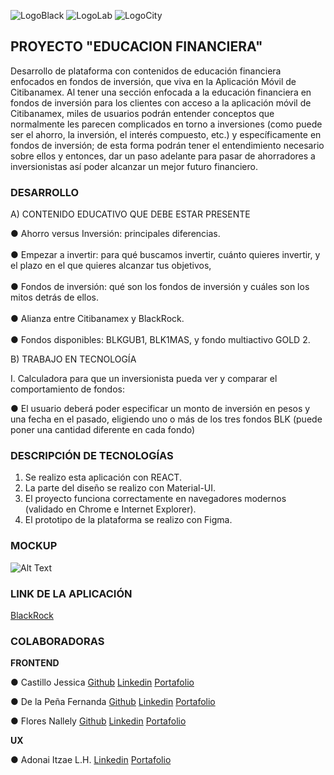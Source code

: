 ![LogoBlack](https://i.ibb.co/XZ94JDq/Black-Rock-negro-sf-1.jpg)
![LogoLab](https://i.ibb.co/HptqTP6/laboratoria.png)
![LogoCity](https://i.ibb.co/jhpQjcT/citibanamex-logo.jpg)

## PROYECTO "EDUCACION FINANCIERA" 

Desarrollo de plataforma con contenidos de educación financiera enfocados en fondos de
inversión, que viva en la Aplicación Móvil de Citibanamex.
Al tener una sección enfocada a la educación financiera en fondos de inversión para los
clientes con acceso a la aplicación móvil de Citibanamex, miles de usuarios podrán
entender conceptos que normalmente les parecen complicados en torno a inversiones
(como puede ser el ahorro, la inversión, el interés compuesto, etc.) y específicamente en
fondos de inversión; de esta forma podrán tener el entendimiento necesario sobre ellos y
entonces, dar un paso adelante para pasar de ahorradores a inversionistas así poder
alcanzar un mejor futuro financiero.

### DESARROLLO

A) CONTENIDO EDUCATIVO QUE DEBE ESTAR PRESENTE

● Ahorro versus Inversión: principales diferencias.<br></br>
● Empezar a invertir: para qué buscamos invertir, cuánto quieres invertir, y el plazo
en el que quieres alcanzar tus objetivos,<br></br>
● Fondos de inversión: qué son los fondos de inversión y cuáles son los mitos detrás
de ellos.<br></br>
● Alianza entre Citibanamex y BlackRock.<br></br>
● Fondos disponibles: BLKGUB1, BLK1MAS, y fondo multiactivo GOLD 2.

B) TRABAJO EN TECNOLOGÍA

I. Calculadora para que un inversionista pueda ver y comparar el comportamiento de
fondos:

● El usuario deberá poder especificar un monto de inversión en pesos y una fecha
en el pasado, eligiendo uno o más de los tres fondos BLK (puede poner una
cantidad diferente en cada fondo)

### DESCRIPCIÓN DE TECNOLOGÍAS

1. Se realizo esta aplicación con REACT.
2. La parte del diseño se realizo con Material-UI.
3. El proyecto funciona correctamente en navegadores modernos
(validado en Chrome e Internet Explorer).
4. El prototipo de la plataforma se realizo con Figma.

### MOCKUP
![Alt Text](https://media.giphy.com/media/TjLyrUk3ltzStTdlZM/giphy.gif)

### LINK DE LA APLICACIÓN

[BlackRock](https://blackrock-citibanamex.netlify.app/)

### COLABORADORAS

**FRONTEND**

● Castillo Jessica
    [Github](https://github.com/castillojessica)
    [Linkedin](https://www.linkedin.com/in/castillojessicamonserrat/)
    [Portafolio](https://kind-euclid-27c6e7.netlify.app/)
    
● De la Peña Fernanda
    [Github](https://github.com/keupa)
    [Linkedin](https://www.linkedin.com/in/keupa/)
    [Portafolio](https://keupa.netlify.app/)
    
● Flores Nallely 
    [Github](https://github.com/fasez26)
    [Linkedin](https://www.linkedin.com/in/ing-nallely-flores-martinez/)
    [Portafolio](https://fasez26.github.io/portafolio/src/index.html)

**UX**

● Adonai Itzae L.H.
    [Linkedin](https://www.linkedin.com/in/adonaiitzae/)
    [Portafolio](https://adonai.page.link/AILHPortfolio)
